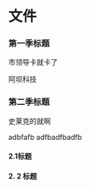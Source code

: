 <h1 id="文件">文件</h1>


<h3 id="第一季标题">第一季标题</h3>

市领导卡就卡了

阿坝科技
<h3 id="第二季标题">第二季标题</h3>
史莱克的就啊

adbfafb
adfbadfbadfb

<h4 id="2.1标题">2.1标题</h4>

<h4 id="2. 2 标题">2. 2 标题</h4>

